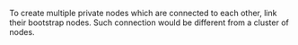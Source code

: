 To create multiple private nodes which are connected to each other, link their bootstrap nodes.
Such connection would be different from a cluster of nodes.
